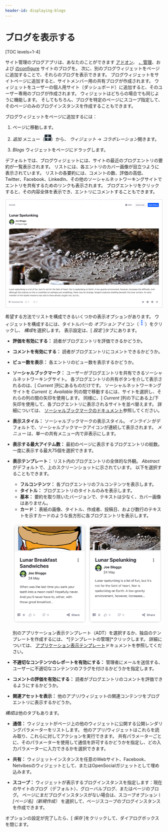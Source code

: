 ```yaml
---
header-id: displaying-blogs
---
```


# ブログを表示する

[TOC levels=1-4]

サイト管理のブログアプリは、あなたのことができます [アドオン](https://www.liferay.com/)、 [、管理](https://www.liferay.com/)、および [のconfigure](https://www.liferay.com/) サイトのブログを。 次に、別のブログウィジェットをページに追加することで、それらのブログを表示できます。 ブログウィジェットをサイトページに追加すると、サイトメンバー用の共有ブログが作成されます。 ウィジェットをユーザーの個人用サイト（ダッシュボード）に追加すると、そのユーザー専用のブログが作成されます。 ウィジェットはどちらの場合でも同じように機能します。 そしてもちろん、ブログを特定のページにスコープ指定して、そのページのみのブログインスタンスを作成することもできます。

ブログウィジェットをページに追加するには：

1.  ページに移動します。

2.  *追加* メニュー（![Add](../../../../images/icon-add-app.png)）から、 *ウィジェット* → *コラボレーション*開きます。

3.  *Blogs* ウィジェットをページにドラッグします。

デフォルトでは、ブログウィジェットには、サイトの最近のブログエントリの要約が一覧表示されます。 リストには、各エントリのカバー画像が目立つように表示されています。 リストの各要約には、コメントの数、評価の高低、Twitter、Facebook、LinkedIn、その他のソーシャルネットワーキングサイトでエントリを共有するためのリンクも表示されます。 ブログエントリをクリックすると、その内容全体を表示でき、エントリにコメントすることもできます。

![図1：月面探査旅行はお好きですか？ このブログエントリの要約では、目的を知ることができます。](../../../../images/blog-entry-abstract.png)

希望する方法でリストを構成できるいくつかの表示オプションがあります。 ウィジェットを構成するには、タイトルバーの *オプション* アイコン（![Options](../../../../images/icon-app-options.png)）をクリックし、 *構成*を選択します。 表示設定は、[ *設定* ]タブにあります。

  - **評価を有効にする：** 読者がブログエントリを評価できるかどうか。

  - **コメントを有効にする：** 読者がブログエントリにコメントできるかどうか。

  - **ビュー数を表示：** 各エントリのビュー数を表示するかどうか。

  - **ソーシャルブックマーク：** ユーザーがブログエントリを共有できるソーシャルネットワーキングサイト。 各ブログエントリの共有ボタンを介して表示されるのは、[ *Current* ]列にあるものだけです。 ソーシャルネットワーキングサイトを *Current* と *Available* 列の間で移動するには、サイトを選択し、それらの列の間の矢印を使用します。 同様に、[ *Current* ]列の下にある上/下矢印を使用して、各ブログエントリに表示されるサイトを並べ替えます。 詳細については、 [ソーシャルブックマークのドキュメント](/docs/7-1/user/-/knowledge_base/u/using-social-bookmarks)参照してください。

  - **表示スタイル：** ソーシャルブックマークの表示スタイル。 *インライン* がデフォルトで、ソーシャルブックマークアイコンが連続して表示されます。 *メニュー* は、単一の共有メニュー内で非表示にします。

  - **表示する最大アイテム数：** 最初のページに表示するブログエントリの総数。 一度に表示する最大75個を選択できます。

  - **表示テンプレート：** リスト内のブログエントリの全体的な外観。 *Abstract* がデフォルトで、上のスクリーンショットに示されています。 以下を選択することもできます。

      - **フルコンテンツ：** 各ブログエントリのフルコンテンツを表示します。
      - **タイトル：** ブログエントリのタイトルのみを表示します。
      - **基本：** 要約を取り除いたバージョンで、テキストは少なく、カバー画像はありません。
      - **カード：** 表紙の画像、タイトル、作成者、投稿日、および数行のテキストを示すカードのような長方形に各ブログエントリを表示します。

    ![図2：* Card *表示テンプレートは、ブログの投稿を楽しい小さなトレーディングカードのように見せます。](../../../../images/blogs-cards.png)

    別のアプリケーション表示テンプレート（ADT）を選択するか、独自のテンプレートを作成するには、 *[テンプレートの管理]*クリックします。 詳細については、 [アプリケーション表示テンプレート](/docs/7-1/user/-/knowledge_base/u/using-page-fragments)ドキュメントを参照してください。

  - **不適切なコンテンツのレポートを有効にする：** 管理者にメールを送信する、ユーザーに不適切なコンテンツのフラグを付けるかどうかを指定します。

  - **コメントの評価を有効にする：** 読者がブログエントリのコメントを評価できるようにするかどうか。

  - **関連アセットを表示：** 他のアプリ/ウィジェットの関連コンテンツをブログエントリに表示するかどうか。

*構成*は他のタブもあります。

  - **通信：** ウィジェットがページ上の他のウィジェットに公開する公開レンダリングパラメーターをリストします。 他のアプリ/ウィジェットはこれらを読み取り、これらに対してアクションを実行できます。 共有パラメーターごとに、そのパラメーターを使用して通信を許可するかどうかを指定し、どの入力パラメーターに入力できるかを選択できます。

  - **共有：** ウィジェットインスタンスを任意のWebサイト、Facebook、Netvibesのウィジェットとして、またはOpenSocialガジェットとして埋め込みます。

  - **スコープ：** ウィジェットが表示するブログインスタンスを指定します：現在のサイトのブログ（デフォルト）、グローバルブログ、またはページのブログ。 ページにまだブログインスタンスがない場合は、スコープオプション *\ [ページ名\]（新規作成）* を選択して、ページスコープのブログインスタンスを作成できます。

オプションの設定が完了したら、[ *保存* ]をクリックして、ダイアログボックスを閉じます。
